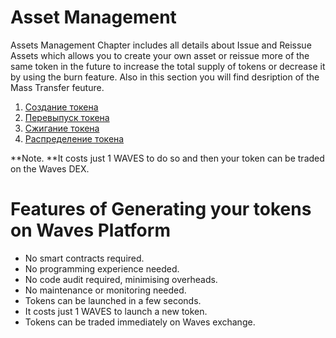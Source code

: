 # Asset Management

Assets Management Chapter includes all details about Issue and Reissue Assets which allows you to create your own asset or reissue more of the same token in the future to increase the total supply of tokens or decrease it by using the burn feature. Also in this section you will find desription of the Mass Transfer feuture.

1. [Создание токена](/ru/waves-client/assets-management/issue-an-asset.md)
2. [Перевыпуск токена](/ru/waves-client/assets-management/reissue-an-asset.md)
3. [Сжигание токена](/ru/waves-client/assets-management/burn-an-asset.md)
4. [Распределение токена](/ru/waves-client/assets-management/mass-transfer.md)

**Note. **It costs just 1 WAVES to do so and then your token can be traded on the Waves DEX.

# Features of Generating your tokens on Waves Platform

* No smart contracts required.
* No programming experience needed.
* No code audit required, minimising overheads.
* No maintenance or monitoring needed.
* Tokens can be launched in a few seconds.
* It costs just 1 WAVES to launch a new token.
* Tokens can be traded immediately on Waves exchange.

